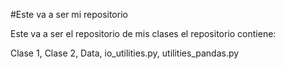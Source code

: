 #Este va a ser mi repositorio



Este va a ser el repositorio de mis clases el repositorio contiene:

Clase 1, Clase 2, Data, io_utilities.py, utilities_pandas.py
